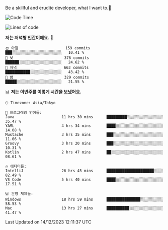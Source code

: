 Be a skillful and erudite developer, what I want to.👶

<!--START_SECTION:waka-->
![Code Time](http://img.shields.io/badge/Code%20Time-350%20hrs%2049%20mins-blue)

![Lines of code](https://img.shields.io/badge/%EC%A0%80%EB%8A%94%20%EC%97%AC%ED%83%9C%EA%B9%8C%EC%A7%80%20-745.0%20thousand%20%EC%A4%84%EC%9D%98%20%EC%BD%94%EB%93%9C%EB%A5%BC%20%EC%9E%91%EC%84%B1%ED%96%88%EC%96%B4%EC%9A%94.-blue)

**저는 저녁형 인간이에요. 🦉** 

```text
🌞 아침                     159 commits         ███░░░░░░░░░░░░░░░░░░░░░░   10.41 % 
🌆 낮　                     376 commits         ██████░░░░░░░░░░░░░░░░░░░   24.62 % 
🌃 저녁                     663 commits         ███████████░░░░░░░░░░░░░░   43.42 % 
🌙 밤　                     329 commits         █████░░░░░░░░░░░░░░░░░░░░   21.55 % 
```


📊 **저는 이번주를 이렇게 시간을 보냈어요.** 

```text
🕑︎ Timezone: Asia/Tokyo

💬 프로그래밍 언어들: 
Java                     11 hrs 30 mins      █████████░░░░░░░░░░░░░░░░   35.47 % 
YAML                     4 hrs 34 mins       ████░░░░░░░░░░░░░░░░░░░░░   14.08 % 
Mustache                 3 hrs 35 mins       ███░░░░░░░░░░░░░░░░░░░░░░   11.06 % 
Groovy                   3 hrs 20 mins       ███░░░░░░░░░░░░░░░░░░░░░░   10.31 % 
Kotlin                   2 hrs 47 mins       ██░░░░░░░░░░░░░░░░░░░░░░░   08.61 % 

🔥 에디터들: 
IntelliJ                 26 hrs 45 mins      █████████████████████░░░░   82.49 % 
VS Code                  5 hrs 40 mins       ████░░░░░░░░░░░░░░░░░░░░░   17.51 % 

💻 운영 체제들: 
Windows                  18 hrs 59 mins      ███████████████░░░░░░░░░░   58.53 % 
Mac                      13 hrs 27 mins      ██████████░░░░░░░░░░░░░░░   41.47 % 
```


 Last Updated on 14/12/2023 12:11:37 UTC
<!--END_SECTION:waka-->
